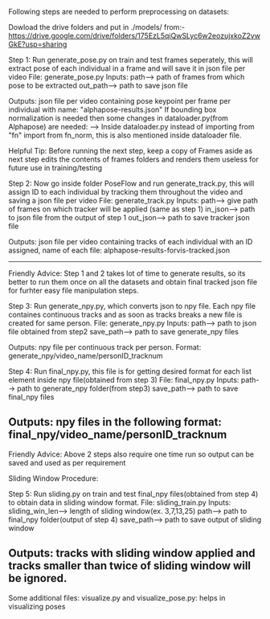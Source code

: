 Following steps are needed to perform preprocessing on datasets:

Dowload the drive folders and put in ./models/ from:- https://drive.google.com/drive/folders/175EzL5qiQwSLyc6w2eozujxkoZ2vwGkE?usp=sharing

Step 1: Run generate_pose.py on train and test frames seperately, this will extract pose of each individual in a frame and will save it in json file per video
File: generate_pose.py
Inputs: path--> path of frames from which pose to be extracted
        out_path--> path to save json file

Outputs: json file per video containing pose keypoint per frame per individual with name:  "alphapose-results.json"
If bounding box normalization is needed then some changes in dataloader.py(from Alphapose) are needed:
--> Inside dataloader.py instead of importing from "fn" import from fn_norm, this is also mentioned inside dataloader file.

Helpful Tip: Before running the next step, keep a copy of Frames aside as next step edits the contents of frames folders and renders them useless for future use in training/testing

Step 2: Now go inside folder PoseFlow and run generate_track.py, this will assign ID to each individual by tracking them throughout the video and saving a json file per video
File: generate_track.py
Inputs: path--> give path of frames on which tracker will be applied (same as step 1)
        in_json--> path to json file from the output of step 1
        out_json--> path to save tracker json file
        
Outputs: json file per video containing tracks of each individual with an ID assigned, name of each file: alphapose-results-forvis-tracked.json

 -----------------------------------------------------------------------------------------------
Friendly Advice: Step 1 and 2 takes lot of time to generate results, so its better to run them once on all the datasets and obtain final tracked json file for furhter easy file manipulation steps.
 
 
Step 3: Run generate_npy.py, which converts json to npy file. Each npy file containes continuous tracks and as soon as tracks breaks a new file is created for same person.
File: generate_npy.py
Inputs: path--> path to json file obtained from step2
         save_path--> path to save generate_npy files

Outputs: npy file per continuous track per person. Format: generate_npy/video_name/personID_tracknum
 
 
Step 4: Run final_npy.py, this file is for getting desired format for each list element inside npy file(obtained from step 3)
File: final_npy.py
Inputs: path--> path to generate_npy folder(from step3)
         save_path--> path to save final_npy files
 
Outputs: npy files in the following format: final_npy/video_name/personID_tracknum
 ------------------------------------------------------------------------------------------------
Friendly Advice: Above 2 steps also require one time run so output can be saved and used as per requirement

Sliding Window Procedure:

Step 5: Run sliding.py on train and test final_npy files(obtained from step 4) to obtain data in sliding window format.
File: sliding_train.py
Inputs: sliding_win_len--> length of sliding window(ex. 3,7,13,25)
        path--> path to final_npy folder(output of step 4)
        save_path--> path to save output of sliding window

Outputs: tracks with sliding window applied and tracks smaller than twice of sliding window will be ignored.
 -------------------------------------------------------------------------------------------------
 
 Some additional files:
 visualize.py and visualize_pose.py: helps in visualizing poses 
 
 
